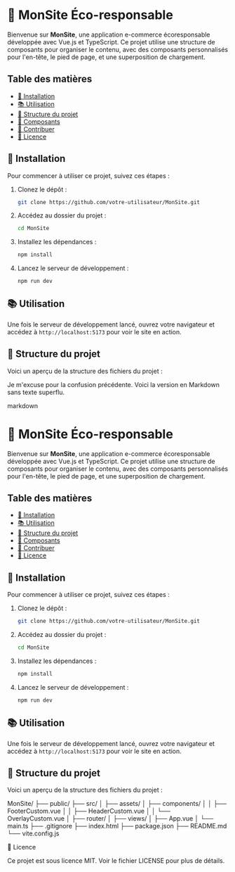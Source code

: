 # 🌿 MonSite Éco-responsable

Bienvenue sur **MonSite**, une application e-commerce écoresponsable développée avec Vue.js et TypeScript. Ce projet utilise une structure de composants pour organiser le contenu, avec des composants personnalisés pour l'en-tête, le pied de page, et une superposition de chargement.

## Table des matières
- [🚀 Installation](#-installation)
- [📚 Utilisation](#-utilisation)
- [📁 Structure du projet](#-structure-du-projet)
- [🧩 Composants](#-composants)
- [🤝 Contribuer](#-contribuer)
- [📄 Licence](#-licence)

## 🚀 Installation

Pour commencer à utiliser ce projet, suivez ces étapes :

1. Clonez le dépôt :
    ```bash
    git clone https://github.com/votre-utilisateur/MonSite.git
    ```
2. Accédez au dossier du projet :
    ```bash
    cd MonSite
    ```
3. Installez les dépendances :
    ```bash
    npm install
    ```
4. Lancez le serveur de développement :
    ```bash
    npm run dev
    ```

## 📚 Utilisation

Une fois le serveur de développement lancé, ouvrez votre navigateur et accédez à `http://localhost:5173` pour voir le site en action.

## 📁 Structure du projet

Voici un aperçu de la structure des fichiers du projet :

Je m'excuse pour la confusion précédente. Voici la version en Markdown sans texte superflu.

markdown

# 🌿 MonSite Éco-responsable

Bienvenue sur **MonSite**, une application e-commerce écoresponsable développée avec Vue.js et TypeScript. Ce projet utilise une structure de composants pour organiser le contenu, avec des composants personnalisés pour l'en-tête, le pied de page, et une superposition de chargement.

## Table des matières
- [🚀 Installation](#-installation)
- [📚 Utilisation](#-utilisation)
- [📁 Structure du projet](#-structure-du-projet)
- [🧩 Composants](#-composants)
- [🤝 Contribuer](#-contribuer)
- [📄 Licence](#-licence)

## 🚀 Installation

Pour commencer à utiliser ce projet, suivez ces étapes :

1. Clonez le dépôt :
    ```bash
    git clone https://github.com/votre-utilisateur/MonSite.git
    ```
2. Accédez au dossier du projet :
    ```bash
    cd MonSite
    ```
3. Installez les dépendances :
    ```bash
    npm install
    ```
4. Lancez le serveur de développement :
    ```bash
    npm run dev
    ```

## 📚 Utilisation

Une fois le serveur de développement lancé, ouvrez votre navigateur et accédez à `http://localhost:5173` pour voir le site en action.

## 📁 Structure du projet

Voici un aperçu de la structure des fichiers du projet :

MonSite/
├── public/
├── src/
│ ├── assets/
│ ├── components/
│ │ ├── FooterCustom.vue
│ │ ├── HeaderCustom.vue
│ │ └── OverlayCustom.vue
│ ├── router/
│ ├── views/
│ ├── App.vue
│ └── main.ts
├── .gitignore
├── index.html
├── package.json
├── README.md
└── vite.config.js

📄 Licence

Ce projet est sous licence MIT. Voir le fichier LICENSE pour plus de détails.
